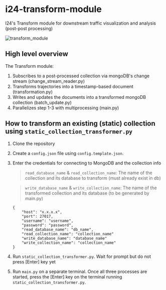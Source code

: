 # i24-transform-module

I24's Transform module for downstream traffic visualization and analysis (post-post processing)

![transform_module](https://user-images.githubusercontent.com/58854510/177854618-4b249c1d-7bac-4e26-8375-8aadc59d05a3.png)

## High level overview

The Transform module:

1. Subscribes to a post-processed collection via mongoDB's change stream (change_stream_reader.py)
2. Transforms trajectories into a timestamp-based document (transformation.py)
3. Writes and updates the documents into a transformed mongoDB collection (batch_update.py)
4. Parallelizes step 1-3 with multiprocessing (main.py)

## How to transform an existing (static) collection using `static_collection_transformer.py`

1. Clone the repository
2. Create a `config.json` file using `config.template.json`.
3. Enter the credentials for connecting to MongoDB and the collection info

    > `read_database_name` & `read_collection_name`: The name of the collection and its database to transform (must already exist in db)

    > `write_database_name` & `write_collection_name`: The name of the transformed collection and its database (to be generated by main.py)

    ```
    {
    	"host": "x.x.x.x",
    	"port": 27017,
    	"username": "username",
    	"password": "password",
    	"read_database_name": "db_name",
    	"read_collection_name": "collection_name"
    	"write_database_name": "database_name"
    	"write_collection_name": "collection_name"
    }
    ```

4. Run `static_collection_transformer.py`. Wait for prompt but do not press [Enter] key yet
5. Run `main.py` on a separate terminal. Once all three processes are started, press the [Enter] key on the terminal running `static_collection_transformer.py`.
